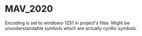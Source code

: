 # MAV_2020
Encoding is set to windows-1251 in project's files. Might be ununderstandable symbols which are actually cyrillic symbols.
